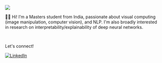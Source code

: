 <img src="https://miro.medium.com/max/1000/1*Wif1a4KqFHzVI40QOzbQKQ.png">
<br>

👋🏼 Hi! I’m a Masters student from India, passionate about visual computing (image manipulation, computer vision), and NLP. I'm also broadly interested in research on interpretability/explainability of deep neural networks. 

<br>

Let's connect!

<a href="https://linkedin.com/in/nazianafis">![LinkedIn](https://img.shields.io/badge/LinkedIn-0077B5?style=for-the-badge&logo=linkedin&logoColor=white)</a>

<!-- <a href="https://nazianafis.medium.com">![Medium](https://img.shields.io/badge/Medium-12100E?style=for-the-badge&logo=medium&logoColor=white)</a> -->


<!--
<a href="https://www.linkedin.com/in/nazianafis/">
  <img
    alt="Linkedin"
    src="https://img.shields.io/badge/linkedin-0077B5?logo=linkedin&logoColor=white&style=for-the-badge"
  />
</a>
-->

<!-- ![Activity Graph](https://activity-graph.herokuapp.com/graph?username=nazianafis&theme=github) -->
<!-- <img src="https://github-profile-trophy.vercel.app/?username=nazianafis&column=7&theme=onedark" /> -->
<!-- ![Visitor](https://visitor-badge.laobi.icu/badge?page_id=nazianafis) -->

<!-- 
[![GitHub Streak](https://github-readme-streak-stats.herokuapp.com/?user=nazianafis&theme=dark&)](https://git.io/streak-stats)
z![](https://github-readme-stats.vercel.app/api?username=nazianafis&count_private=true&show_icons=true&theme=radical&border_radius=4&layout=compact)
-->
